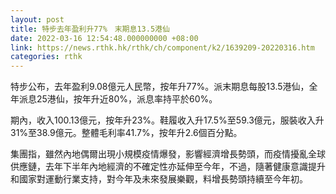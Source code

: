 ```yaml
---
layout: post
title: 特步去年盈利升77%　末期息13.5港仙
date: 2022-03-16 12:54:48.000000000 +08:00
link: https://news.rthk.hk/rthk/ch/component/k2/1639209-20220316.htm
categories: rthk
---
```


特步公布，去年盈利9.08億元人民幣，按年升77%。派末期息每股13.5港仙，全年派息25港仙，按年升近80%，派息率持平於60%。

期內，收入100.13億元，按年升23%。鞋履收入升17.5%至59.3億元，服裝收入升31%至38.9億元。整體毛利率41.7%，按年升2.6個百分點。

集團指，雖然內地偶爾出現小規模疫情爆發，影響經濟增長勢頭，而疫情擾亂全球供應鏈，去年下半年內地經濟的不確定性亦延伸至今年，不過，隨著健康意識提升和國家對運動行業支持，對今年及未來發展樂觀，料增長勢頭持續至今年初。
